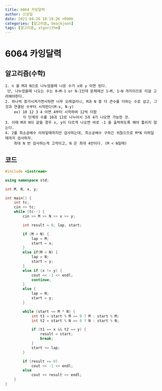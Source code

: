 ```yaml
---
title: 6064 카잉달력
author: 신성일
date: 2021-04-26 18:19:26 +0900
categories: [알고리즘, beackjoon]
tags: [알고리즘, algorithm]
---
```


# 6064 카잉달력

## 알고리즘(수학)

    1. n 을 M과 N으로 나누었을때 나온 수가 x와 y 이면 된다.
     단, 나누었을때 나오는 수는 0~M-1 or N-1인데 문제에선 1~M, 1~N 까지이므로 이걸 고려해야한다.
    2. 하나씩 증가시켜가면서하면 너무 오래걸리니, M과 N 중 더 큰수를 더하는 수로 삼고, 그것과 연결된 수부터 시작한다(M-x, N-y)
    	ex)	10 12 3 4 이면 4부터 시작하여 12씩 더함
    		각 단계의 수를 10과 12로 나누어서 3과 4가 나오면 가능한 것.
    3. 이때 M과 N이 같을 경우 x, y이 다르게 나오면 바로 -1 을 출력하도록 해야 틀리지 않는다.
    4. 2를 최소공배수 이하일때까지만 검사하는데, 최소공배수 구하긴 귀찮으므로 M*N 이하일 때까지 검사하자.
    	최대 N 번 검사하는게 고작이고, N 은 최대 4만이다. (M < N일때)

## 코드

```cpp
#include <iostream>

using namespace std;

int M, N, x, y;

int main() {
	int tc;
	cin >> tc;
	while (tc--) {
		cin >> M >> N >> x >> y;

		int result = 0, lap, start;

		if (M > N) {
			lap = M;
			start = x;
		}
		else if(M < N) {
			lap = N;
			start = y;
		}
		else if (x != y) {
			cout << -1 << endl;
			continue;
		}
		else {
			lap = N;
			start = y;
		}

		while (start <= M * N) {
			int t1 = start % M == 0 ? M : start % M;
			int t2 = start % N == 0 ? N : start % N;

			if (t1 == x && t2 == y) {
				result = start;
				break;
			}
			start += lap;
		}

		if (result == 0)
			cout << -1 << endl;
		else
			cout << result << endl;
	}
}
```
